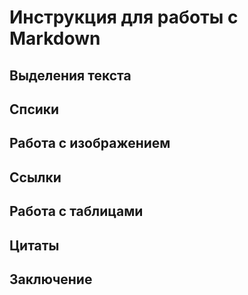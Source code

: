 # Инструкция для работы с Markdown

## Выделения текста

## Спсики

## Работа с изображением

## Ссылки

## Работа с таблицами 

## Цитаты

## Заключение 
